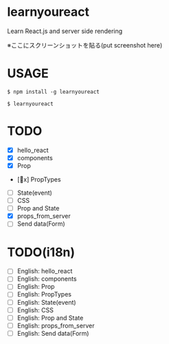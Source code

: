 learnyoureact
================

Learn React.js and server side rendering

※ここにスクリーンショットを貼る(put screenshot here)

# USAGE
`$ npm install -g learnyoureact`

`$ learnyoureact`

# TODO
- [x] hello_react
- [x] components
- [x] Prop
- [x] PropTypes
- [ ] State(event)
- [ ] CSS
- [ ] Prop and State
- [x] props_from_server
- [ ] Send data(Form) 

# TODO(i18n)
- [ ] English: hello_react
- [ ] English: components
- [ ] English: Prop
- [ ] English: PropTypes
- [ ] English: State(event)
- [ ] English: CSS
- [ ] English: Prop and State
- [ ] English: props_from_server
- [ ] English: Send data(Form)